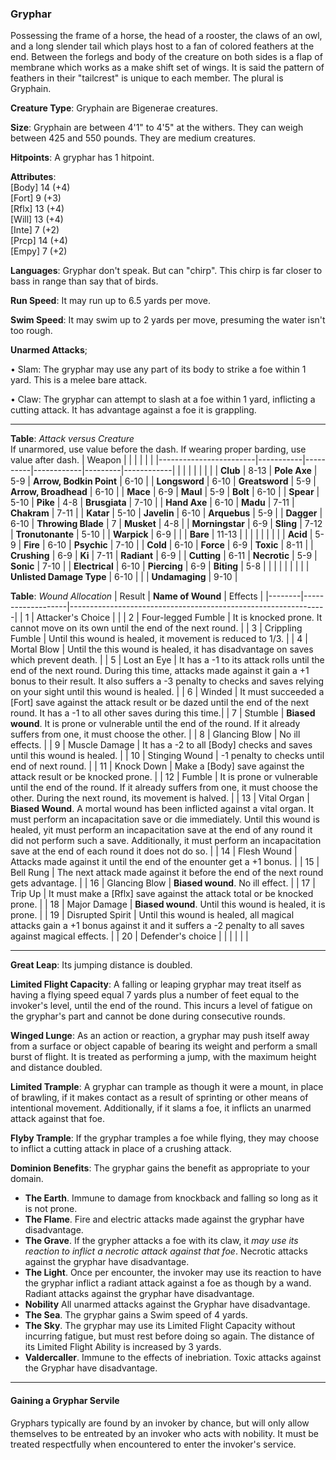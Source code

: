 ### Gryphar
Possessing the frame of a horse, the head of a rooster, the claws of an owl, and a long slender tail which plays host to a fan of colored feathers at the end. Between the forlegs and body of the creature on both sides is a flap of membrane which works as a make shift set of wings. It is said the pattern of feathers in their "tailcrest" is unique to each member. The plural is Gryphain.

**Creature Type**: Gryphain are Bigenerae creatures. 

**Size**: Gryphain are between 4'1" to 4'5" at the withers. They can weigh between 425 and 550 pounds. They are medium creatures.

**Hitpoints**: A gryphar has 1 hitpoint.

**Attributes**:  
[Body] 14 (+4)  
[Fort] 9 (+3)  
[Rflx] 13 (+4)  
[Will] 13 (+4)  
[Inte] 7 (+2)  
[Prcp] 14 (+4)  
[Empy] 7 (+2)  

**Languages**: Gryphar don't speak. But can "chirp". This chirp is far closer to bass in range than say that of birds.

**Run Speed**: It may run up to 6.5 yards per move.

**Swim Speed**: It may swim up to 2 yards per move, presuming the water isn't too rough.

**Unarmed Attacks**;

 • Slam: The gryphar may use any part of its body to strike a foe within 1 yard. This is a melee bare attack.

 • Claw: The gryphar can attempt to slash at a foe within 1 yard, inflicting a cutting attack. It has advantage against a foe it is grappling.

---------------------

**Table**: *Attack versus Creature*  
If unarmored, use value before the dash. If wearing proper barding, use value after dash.
| Weapon                 |          |            |         |            |         |
|------------------------|-----------|----------|------------|---------|------------|
|                        |          |            |         |            |         |
| **Club**                   | 8-13 | **Pole Axe** | 5-9   | **Arrow, Bodkin Point**    | 6-10 |
| **Longsword**              | 6-10  | **Greatsword** | 5-9   | **Arrow, Broadhead**       | 6-10 |
| **Mace**                   | 6-9 | **Maul** | 5-9   | **Bolt** | 6-10 |
| **Spear**                  | 5-10  | **Pike** | 4-8   | **Brusgiata** | 7-10  |
| **Hand Axe**               | 6-10  | **Madu** | 7-11  | **Chakram** | 7-11 |
| **Katar**                  | 5-10  | **Javelin** | 6-10  | **Arquebus** | 5-9  |
| **Dagger**                 | 6-10  | **Throwing Blade** | 7   | **Musket** | 4-8 |
| **Morningstar**            | 6-9   | **Sling** | 7-12  | **Tronutonante** | 5-10  |
| **Warpick**                | 6-9   |          |         |  **Bare** | 11-13 |
|                        |           |          |            |         |            |
| **Acid**                   | 5-9   | **Fire** | 6-10   | **Psychic** | 7-10  |
| **Cold**                   | 6-10  | **Force** | 6-9   | **Toxic**  | 8-11   |
| **Crushing**               | 6-9   | **Ki** | 7-11  | **Radiant** | 6-9  |
| **Cutting**                | 6-11  | **Necrotic** | 5-9  | **Sonic** | 7-10 |
| **Electrical**             | 6-10  | **Piercing** | 6-9   | **Biting** | 5-8  |
|                        |           |          |            |         |            |
| **Unlisted Damage Type** | 6-10 |    |     | **Undamaging** | 9-10 |

**Table**: *Wound Allocation*
| Result | **Name of Wound** | Effects                                                        |
|--------|-------------------|----------------------------------------------------------------|
|   1    | Attacker's Choice |                                                                |
|   2    | Four-legged Fumble | It is knocked prone. It cannot move on its own until the end of the next round.  |
|   3    | Crippling Fumble      | Until this wound is healed, it movement is reduced to 1/3. |
|   4    | Mortal Blow       | Until the this wound is healed, it has disadvantage on saves which prevent death. |
|   5    | Lost an Eye       | It has a -1 to its attack rolls until the end of the next round. During this time, attacks made against it gain a +1 bonus to their result. It also suffers a -3 penalty to checks and saves relying on your sight until this wound is healed. |
|   6    | Winded            | It must succeeded a [Fort] save against the attack result or be dazed until the end of the next round. It has a -1 to all other saves during this time.|
|   7    | Stumble | **Biased wound**. It is prone or vulnerable until the end of the round. If it already suffers from one, it must choose the other. |
|   8    | Glancing Blow     | No ill effects. |
|   9    | Muscle Damage     | It has a -2 to all [Body] checks and saves until this wound is healed. |
|   10   | Stinging Wound    | -1 penalty to checks until end of next round. |
|   11   | Knock Down | Make a [Body] save against the attack result or be knocked prone. |
|   12   | Fumble | It is prone or vulnerable until the end of the round. If it already suffers from one, it must choose the other. During the next round, its movement is halved. |
|   13   | Vital Organ | **Biased Wound**. A mortal wound has been inflicted against a vital organ. It must perform an incapacitation save or die immediately. Until this wound is healed, yit must perform an incapacitation save at the end of any round it did not perform such a save. Additionally, it must perform an incapacitation save at the end of each round it does not do so.  |
|   14   | Flesh Wound | Attacks made against it until the end of the enounter get a +1 bonus. |
|   15   | Bell Rung | The next attack made against it before the end of the next round gets advantage. |
|   16   | Glancing Blow | **Biased wound**. No ill effect. |
|   17   | Trip Up           | It must make a [Rflx] save against the attack total or be knocked prone. |
|   18   | Major Damage | **Biased wound**. Until this wound is healed, it is prone. |
|   19   | Disrupted Spirit | Until this wound is healed, all magical attacks gain a +1 bonus against it and it suffers a -2 penalty to all saves against magical effects. |
|   20   | Defender's choice |                                   |
|        |                                                |                                   |

-----

**Great Leap**: Its jumping distance is doubled.

**Limited Flight Capacity**: A falling or leaping gryphar may treat itself as having a flying speed equal 7 yards plus a number of feet equal to the invoker's level, until the end of the round. This incurs a level of fatigue on the gryphar's part and cannot be done during consecutive rounds.

**Winged Lunge**: As an action or reaction, a gryphar may push itself away from a surface or object capable of bearing its weight and perform a small burst of flight. It is treated as performing a jump, with the maximum height and distance doubled.

**Limited Trample**: A gryphar can trample as though it were a mount, in place of brawling, if it makes contact as a result of sprinting or other means of intentional movement. Additionally, if it slams a foe, it inflicts an unarmed attack against that foe.

**Flyby Trample**: If the gryphar tramples a foe while flying, they may choose to inflict a cutting attack in place of a crushing attack.

**Dominion Benefits**: The gryphar gains the benefit as appropriate to your domain.  
* **The Earth**. Immune to damage from knockback and falling so long as it is not prone.
* **The Flame**. Fire and electric attacks made against the gryphar have disadvantage.
* **The Grave**. If the grypher attacks a foe with its claw, it *may use its reaction to inflict a necrotic attack against that foe*. Necrotic attacks against the gryphar have disadvantage.
* **The Light**. Once per encounter, the invoker may use its reaction to have the gryphar inflict a radiant attack against a foe as though by a wand. Radiant attacks against the gryphar have disadvantage.
* **Nobility** All unarmed attacks against the Gryphar have disadvantage.
* **The Sea**. The gryphar gains a Swim speed of 4 yards.
* **The Sky**. The gryphar may use its Limited Flight Capacity without incurring fatigue, but must rest before doing so again. The distance of its Limited Flight Ability is increased by 3 yards.
* **Valdercaller**. Immune to the effects of inebriation. Toxic attacks against the Gryphar have disadvantage.

-----

#### Gaining a Gryphar Servile

Gryphars typically are found by an invoker by chance, but will only allow themselves to be entreated by an invoker who acts with nobility. It must be treated respectfully when encountered to enter the invoker's service.

